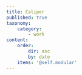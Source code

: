 ```yaml
---
title: Caliper
published: true
taxonomy:
    category:
        - work
content:
    order:
        dir: asc
        by: date
    items: '@self.modular'
---
```


